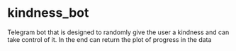 # kindness_bot
Telegram bot that is designed to randomly give the user a kindness and can take control of it. In the end can return the plot of progress in the data
